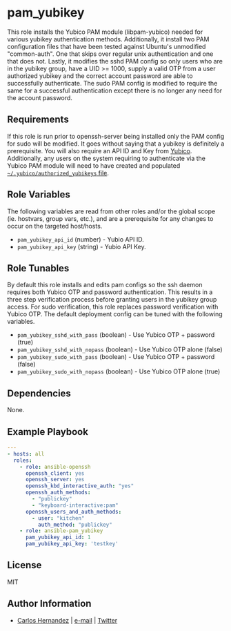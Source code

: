 pam_yubikey
=========

This role installs the Yubico PAM module (libpam-yubico) needed for various
yubikey authentication methods.  Additionally, it install two PAM configuration
files that have been tested against Ubuntu's unmodified "common-auth". One that
skips over regular unix authentication and one that does not. Lastly, it
modifies the sshd PAM config so only users who are in the yubikey group, have
a UID >= 1000, supply a valid OTP from a user authorized yubikey and the
correct account password are able to successfully authenticate.  The sudo PAM
config is modified to require the same for a successful authentication except
there is no longer any need for the account password.

Requirements
------------

If this role is run prior to openssh-server being installed only the PAM config
for sudo will be modified. It goes without saying that a yubikey is definitely
a prerequisite. You will also require an API ID and Key from [Yubico](https://upgrade.yubico.com/getapikey/).
Additionally, any users on the system requiring to authenticate via the Yubico
PAM module will need to have created and populated [`~/.yubico/authorized_yubikeys` file](https://developers.yubico.com/yubico-pam/Yubikey_and_SSH_via_PAM.html).

Role Variables
--------------

The following variables are read from other roles and/or the global scope (ie.
hostvars, group vars, etc.), and are a prerequisite for any changes to occur on
the targeted host/hosts.

* `pam_yubikey_api_id` (number) - Yubio API ID.
* `pam_yubikey_api_key` (string) - Yubio API Key.

Role Tunables
--------------

By default this role installs and edits pam configs so the ssh daemon requires
both Yubico OTP and password authentication. This results in a three step
verification process before granting users in the yubikey group access. For sudo
verification, this role replaces password verification with Yubico OTP. The
default deployment config can be tuned with the following variables.

* `pam_yubikey_sshd_with_pass` (boolean) - Use Yubico OTP + password (true)
* `pam_yubikey_sshd_with_nopass` (boolean) - Use Yubico OTP alone (false)
* `pam_yubikey_sudo_with_pass` (boolean) - Use Yubico OTP + password (false)
* `pam_yubikey_sudo_with_nopass` (boolean) - Use Yubico OTP alone (true)

Dependencies
------------

None.

Example Playbook
----------------

```yaml
---
- hosts: all
  roles:
    - role: ansible-openssh
      openssh_client: yes
      openssh_server: yes
      openssh_kbd_interactive_auth: "yes"
      openssh_auth_methods:
        - "publickey"
        - "keyboard-interactive:pam"
      openssh_users_and_auth_methods:
        - user: "kitchen"
          auth_method: "publickey"
    - role: ansible-pam_yubikey
      pam_yubikey_api_id: 1
      pam_yubikey_api_key: 'testkey'
```

License
-------

MIT

Author Information
------------------

* [Carlos Hernandez](https://github.com/hurricanehrndz) | [e-mail](mailto:carlos@techbyte.ca) | [Twitter](https://twitter.com/hurricanehrndz)
